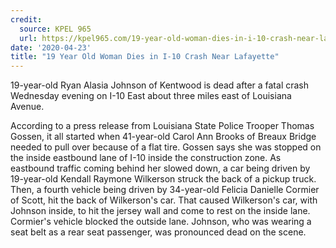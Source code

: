 ```yaml
---
credit:
  source: KPEL 965
  url: https://kpel965.com/19-year-old-woman-dies-in-i-10-crash-near-lafayettest-martin-line/
date: '2020-04-23'
title: "19 Year Old Woman Dies in I-10 Crash Near Lafayette"
---
```

19-year-old Ryan Alasia Johnson of Kentwood is dead after a fatal crash Wednesday evening on I-10 East about three miles east of Louisiana Avenue.

According to a press release from Louisiana State Police Trooper Thomas Gossen, it all started when 41-year-old Carol Ann Brooks of Breaux Bridge needed to pull over because of a flat tire. Gossen says she was stopped on the inside eastbound lane of I-10 inside the construction zone. As eastbound traffic coming behind her slowed down, a car being driven by 19-year-old Kendall Raymone Wilkerson struck the back of a pickup truck. Then, a fourth vehicle being driven by 34-year-old Felicia Danielle Cormier of Scott, hit the back of Wilkerson's car. That caused Wilkerson's car, with Johnson inside, to hit the jersey wall and come to rest on the inside lane. Cormier's vehicle blocked the outside lane.
Johnson, who was wearing a seat belt as a rear seat passenger, was pronounced dead on the scene.
